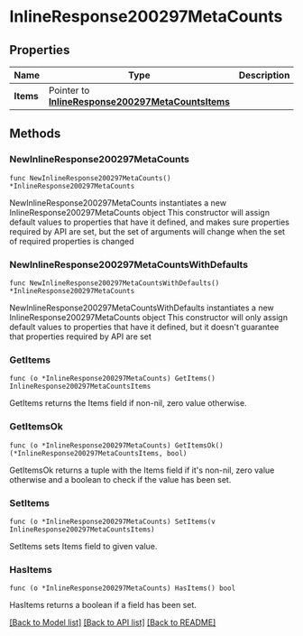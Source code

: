 # InlineResponse200297MetaCounts

## Properties

Name | Type | Description | Notes
------------ | ------------- | ------------- | -------------
**Items** | Pointer to [**InlineResponse200297MetaCountsItems**](InlineResponse200297MetaCountsItems.md) |  | [optional] 

## Methods

### NewInlineResponse200297MetaCounts

`func NewInlineResponse200297MetaCounts() *InlineResponse200297MetaCounts`

NewInlineResponse200297MetaCounts instantiates a new InlineResponse200297MetaCounts object
This constructor will assign default values to properties that have it defined,
and makes sure properties required by API are set, but the set of arguments
will change when the set of required properties is changed

### NewInlineResponse200297MetaCountsWithDefaults

`func NewInlineResponse200297MetaCountsWithDefaults() *InlineResponse200297MetaCounts`

NewInlineResponse200297MetaCountsWithDefaults instantiates a new InlineResponse200297MetaCounts object
This constructor will only assign default values to properties that have it defined,
but it doesn't guarantee that properties required by API are set

### GetItems

`func (o *InlineResponse200297MetaCounts) GetItems() InlineResponse200297MetaCountsItems`

GetItems returns the Items field if non-nil, zero value otherwise.

### GetItemsOk

`func (o *InlineResponse200297MetaCounts) GetItemsOk() (*InlineResponse200297MetaCountsItems, bool)`

GetItemsOk returns a tuple with the Items field if it's non-nil, zero value otherwise
and a boolean to check if the value has been set.

### SetItems

`func (o *InlineResponse200297MetaCounts) SetItems(v InlineResponse200297MetaCountsItems)`

SetItems sets Items field to given value.

### HasItems

`func (o *InlineResponse200297MetaCounts) HasItems() bool`

HasItems returns a boolean if a field has been set.


[[Back to Model list]](../README.md#documentation-for-models) [[Back to API list]](../README.md#documentation-for-api-endpoints) [[Back to README]](../README.md)


